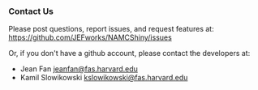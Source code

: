 ### Contact Us

Please post questions, report issues, and request features at:
<https://github.com/JEFworks/NAMCShiny/issues>

Or, if you don't have a github account, please contact the developers at:
-   Jean Fan <jeanfan@fas.harvard.edu>
-   Kamil Slowikowski <kslowikowski@fas.harvard.edu>
